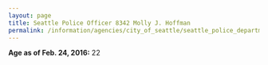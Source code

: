```yaml
---
layout: page
title: Seattle Police Officer 8342 Molly J. Hoffman
permalink: /information/agencies/city_of_seattle/seattle_police_department/copbook/8342/
---
```


**Age as of Feb. 24, 2016:** 22
